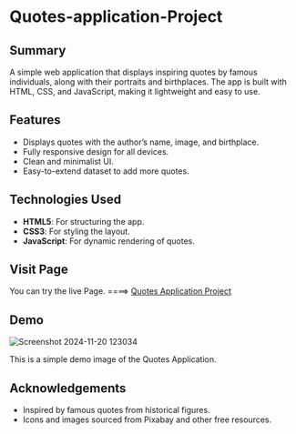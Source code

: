 # Quotes-application-Project

## Summary
A simple web application that displays inspiring quotes by famous individuals, along with their portraits and birthplaces. The app is built with HTML, CSS, and JavaScript, making it lightweight and easy to use.

## Features
- Displays quotes with the author’s name, image, and birthplace.
- Fully responsive design for all devices.
- Clean and minimalist UI.
- Easy-to-extend dataset to add more quotes.

## Technologies Used
- **HTML5**: For structuring the app.
- **CSS3**: For styling the layout.
- **JavaScript**: For dynamic rendering of quotes.

## Visit Page
You can try the live Page. ====> [Quotes Application Project](https://quotes-application-247d5b.netlify.app)

## Demo
![Screenshot 2024-11-20 123034](https://github.com/user-attachments/assets/33e828af-089d-4631-a8bf-71b5711cd24a)

This is a simple demo image of the Quotes Application.

## Acknowledgements
- Inspired by famous quotes from historical figures.  
- Icons and images sourced from Pixabay and other free resources.
